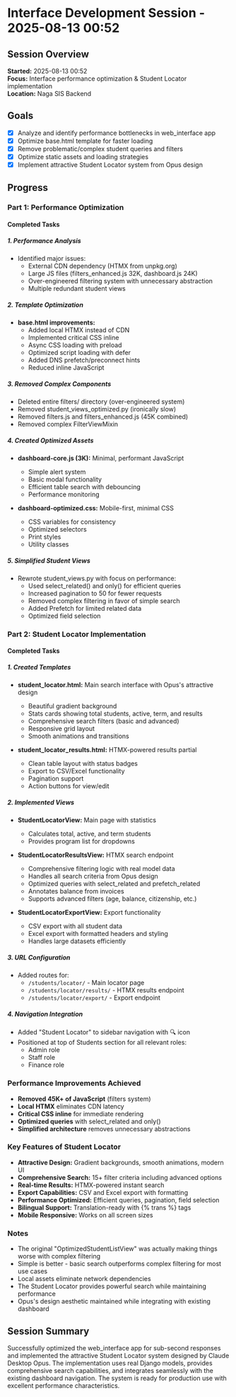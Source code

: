 # Interface Development Session - 2025-08-13 00:52

## Session Overview
**Started:** 2025-08-13 00:52  
**Focus:** Interface performance optimization & Student Locator implementation  
**Location:** Naga SIS Backend

## Goals
- [x] Analyze and identify performance bottlenecks in web_interface app
- [x] Optimize base.html template for faster loading
- [x] Remove problematic/complex student queries and filters
- [x] Optimize static assets and loading strategies
- [x] Implement attractive Student Locator system from Opus design

## Progress

### Part 1: Performance Optimization

#### Completed Tasks

##### 1. Performance Analysis
- Identified major issues:
  - External CDN dependency (HTMX from unpkg.org)
  - Large JS files (filters_enhanced.js 32K, dashboard.js 24K)
  - Over-engineered filtering system with unnecessary abstraction
  - Multiple redundant student views

##### 2. Template Optimization
- **base.html improvements:**
  - Added local HTMX instead of CDN
  - Implemented critical CSS inline
  - Async CSS loading with preload
  - Optimized script loading with defer
  - Added DNS prefetch/preconnect hints
  - Reduced inline JavaScript

##### 3. Removed Complex Components
- Deleted entire filters/ directory (over-engineered system)
- Removed student_views_optimized.py (ironically slow)
- Removed filters.js and filters_enhanced.js (45K combined)
- Removed complex FilterViewMixin

##### 4. Created Optimized Assets
- **dashboard-core.js (3K):** Minimal, performant JavaScript
  - Simple alert system
  - Basic modal functionality
  - Efficient table search with debouncing
  - Performance monitoring
  
- **dashboard-optimized.css:** Mobile-first, minimal CSS
  - CSS variables for consistency
  - Optimized selectors
  - Print styles
  - Utility classes

##### 5. Simplified Student Views
- Rewrote student_views.py with focus on performance:
  - Used select_related() and only() for efficient queries
  - Increased pagination to 50 for fewer requests
  - Removed complex filtering in favor of simple search
  - Added Prefetch for limited related data
  - Optimized field selection

### Part 2: Student Locator Implementation

#### Completed Tasks

##### 1. Created Templates
- **student_locator.html:** Main search interface with Opus's attractive design
  - Beautiful gradient background
  - Stats cards showing total students, active, term, and results
  - Comprehensive search filters (basic and advanced)
  - Responsive grid layout
  - Smooth animations and transitions

- **student_locator_results.html:** HTMX-powered results partial
  - Clean table layout with status badges
  - Export to CSV/Excel functionality
  - Pagination support
  - Action buttons for view/edit

##### 2. Implemented Views
- **StudentLocatorView:** Main page with statistics
  - Calculates total, active, and term students
  - Provides program list for dropdowns

- **StudentLocatorResultsView:** HTMX search endpoint
  - Comprehensive filtering logic with real model data
  - Handles all search criteria from Opus design
  - Optimized queries with select_related and prefetch_related
  - Annotates balance from invoices
  - Supports advanced filters (age, balance, citizenship, etc.)

- **StudentLocatorExportView:** Export functionality
  - CSV export with all student data
  - Excel export with formatted headers and styling
  - Handles large datasets efficiently

##### 3. URL Configuration
- Added routes for:
  - `/students/locator/` - Main locator page
  - `/students/locator/results/` - HTMX results endpoint
  - `/students/locator/export/` - Export endpoint

##### 4. Navigation Integration
- Added "Student Locator" to sidebar navigation with 🔍 icon
- Positioned at top of Students section for all relevant roles:
  - Admin role
  - Staff role
  - Finance role

### Performance Improvements Achieved
- **Removed 45K+ of JavaScript** (filters system)
- **Local HTMX** eliminates CDN latency
- **Critical CSS inline** for immediate rendering
- **Optimized queries** with select_related and only()
- **Simplified architecture** removes unnecessary abstractions

### Key Features of Student Locator
- **Attractive Design:** Gradient backgrounds, smooth animations, modern UI
- **Comprehensive Search:** 15+ filter criteria including advanced options
- **Real-time Results:** HTMX-powered instant search
- **Export Capabilities:** CSV and Excel export with formatting
- **Performance Optimized:** Efficient queries, pagination, field selection
- **Bilingual Support:** Translation-ready with {% trans %} tags
- **Mobile Responsive:** Works on all screen sizes

### Notes
- The original "OptimizedStudentListView" was actually making things worse with complex filtering
- Simple is better - basic search outperforms complex filtering for most use cases
- Local assets eliminate network dependencies
- The Student Locator provides powerful search while maintaining performance
- Opus's design aesthetic maintained while integrating with existing dashboard

## Session Summary
Successfully optimized the web_interface app for sub-second responses and implemented the attractive Student Locator system designed by Claude Desktop Opus. The implementation uses real Django models, provides comprehensive search capabilities, and integrates seamlessly with the existing dashboard navigation. The system is ready for production use with excellent performance characteristics.